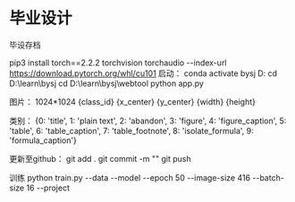 # 毕业设计
毕设存档

pip3 install torch==2.2.2 torchvision torchaudio --index-url https://download.pytorch.org/whl/cu101
启动：
conda activate bysj
D:
cd D:\learn\bysj
cd D:\learn\bysj\webtool
python app.py

图片：
1024*1024
{class_id} {x_center} {y_center} {width} {height}

类别：
{0: 'title', 1: 'plain text', 2: 'abandon', 3: 'figure', 4: 'figure_caption', 5: 'table', 6: 'table_caption', 7: 'table_footnote', 8: 'isolate_formula', 9: 'formula_caption'}

 更新至github：
 git add .
 git commit -m ""
 git push


训练
python train.py --data  --model  --epoch 50 --image-size 416 --batch-size 16 --project 


 